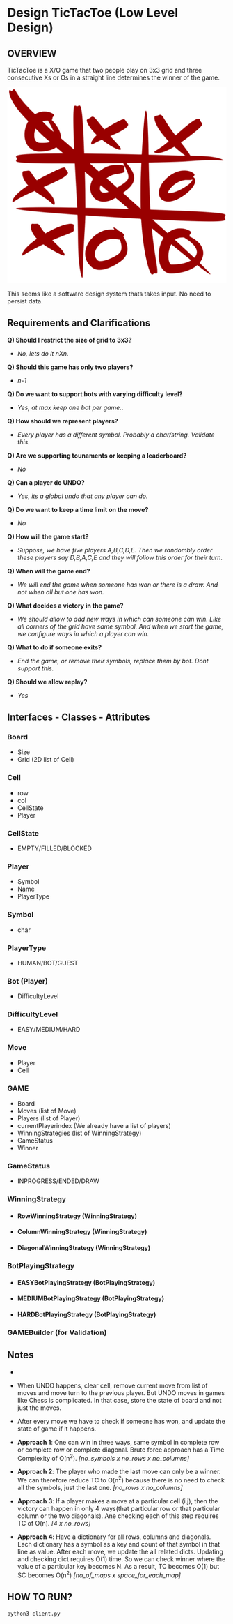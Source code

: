 # Design TicTacToe (Low Level Design)

## **OVERVIEW**

TicTacToe is a X/O game that two people play on 3x3 grid and three consecutive Xs or Os in a straight line determines the winner of the game. 

![Image](./tic_tac_toe.jpg "RED")

This seems like a software design system thats takes input. No need to persist data.

## Requirements and Clarifications

**Q) Should I restrict the size of grid to 3x3?**

- _No, lets do it nXn._

**Q) Should this game has only two players?**

- _n-1_

**Q) Do we want to support bots with varying difficulty level?**

- _Yes, at max keep one bot per game._.

**Q) How should we represent players?**

- _Every player has a different symbol. Probably a char/string. Validate this._

**Q) Are we supporting tounaments or keeping a leaderboard?**

- _No_

**Q) Can a player do UNDO?**

- _Yes, its a global undo that any player can do._

**Q) Do we want to keep a time limit on the move?**

- _No_

**Q) How will the game start?**

- _Suppose, we have five players A,B,C,D,E. Then we randombly order these players say D,B,A,C,E and they will follow this order for their turn._

**Q) When will the game end?**

- _We will end the game when someone has won or there is a draw. And not when all but one has won._

**Q) What decides a victory in the game?**

- _We should allow to add new ways in which can someone can win. Like all corners of the grid have same symbol. And when we start the game, we configure ways in which a player can win._

**Q) What to do if someone exits?**

- _End the game, or remove their symbols, replace them by bot. Dont support this._

**Q) Should we allow replay?**

- _Yes_

## Interfaces - Classes - Attributes 

### Board
- Size
- Grid (2D list of Cell)

### Cell
- row
- col
- CellState
- Player

### CellState
- EMPTY/FILLED/BLOCKED

### Player
- Symbol
- Name
- PlayerType

### Symbol
- char

### PlayerType
- HUMAN/BOT/GUEST
 
### Bot (Player)
- DifficultyLevel

### DifficultyLevel
- EASY/MEDIUM/HARD

### Move
- Player
- Cell

### GAME
- Board
- Moves (list of Move)
- Players (list of Player)
- currentPlayerindex (We already have a list of players)
- WinningStrategies (list of WinningStrategy)
- GameStatus 
- Winner

### GameStatus
- INPROGRESS/ENDED/DRAW

### WinningStrategy

- #### RowWinningStrategy (WinningStrategy)
- #### ColumnWinningStrategy (WinningStrategy)
- #### DiagonalWinningStrategy (WinningStrategy)

### BotPlayingStrategy

- #### EASYBotPlayingStrategy (BotPlayingStrategy)
- #### MEDIUMBotPlayingStrategy (BotPlayingStrategy)
- #### HARDBotPlayingStrategy (BotPlayingStrategy)

### GAMEBuilder (for Validation)

## Notes

- 

- When UNDO happens, clear cell, remove current move from list of moves and move turn to the previous player. But UNDO moves in games like Chess is complicated. In that case, store the state of board and not just the moves.

- After every move we have to check if someone has won, and update the state of game if it happens.

- **Approach 1**: One can win in three ways, same symbol in complete row or complete row or complete diagonal. Brute force approach has a Time Complexity of O(n<sup>3</sup>). *[no_symbols x no_rows x no_columns]*

- **Approach 2**: The player who made the last move can only be a winner. We can therefore reduce TC to O(n<sup>2</sup>) because there is no need to check all the symbols, just the last one. *[no_rows x no_columns]*

- **Approach 3**: If a player makes a move at a particular cell (i,j), then the victory can happen in only 4 ways(that particular row or that particular column or the two diagonals). Ane checking each of this step requires TC of O(n). *[4 x no_rows]*

- **Approach 4**: Have a dictionary for all rows, columns and diagonals. Each dictionary has a symbol as a key and count of that symbol in that line as value. After each move, we update the all related dicts. Updating and checking dict requires O(1) time. So we can check winner where the value of a particular key becomes N. As a result, TC becomes O(1) but SC becomes O(n<sup>2</sup>) *[no_of_maps x space_for_each_map]*

## HOW TO RUN?
```python 
python3 client.py
```
